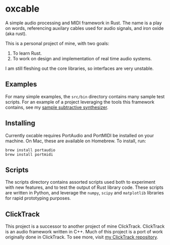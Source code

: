 oxcable
=======

A simple audio processing and MIDI framework in Rust. The name is a play on
words, referencing auxilary cables used for audio signals, and iron oxide (aka
rust).

This is a personal project of mine, with two goals:
 1. To learn Rust.
 2. To work on design and implementation of real time audio systems.

I am still fleshing out the core libraries, so interfaces are very unstable.

Examples
--------

For many simple examples, the `src/bin` directory contains many sample test
scripts. For an example of a project leveraging the tools this framework
contains, see my [sample subtractive
synthesizer](https://github.com/thenyeguy/oxcable-subtractive-synth).

Installing
----------

Currently oxcable requires PortAudio and PortMIDI be installed on your machine.
On Mac, these are available on Homebrew. To install, run:

    brew install portaudio
    brew install portmidi

Scripts
-------

The scripts directory contains assorted scripts used both to experiment with new
features, and to test the output of Rust library code. These scripts are written
in Python, and leverage the `numpy`, `scipy` and `matplotlib` libraries for
rapid prototyping purposes.

ClickTrack
----------

This project is a successor to another project of mine ClickTrack. ClickTrack is
an audio framework written in C++. Much of this project is a port of work
originally done in ClickTrack. To see more, visit 
[my ClickTrack repository](https://github.com/thenyeguy/ClickTrack).
